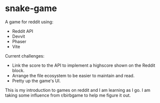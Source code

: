 # snake-game

A game for reddit using:
- Reddit API
- Devvit
- Phaser
- Vite

Current challenges:
- Link the score to the API to implement a highscore shown on the Reddit block.
- Arrange the file ecosystem to be easier to maintain and read.
- Pretty up the game's UI.

This is my introduction to games on reddit and I am learning as I go. 
I am taking some influence from r/birbgame to help me figure it out.
